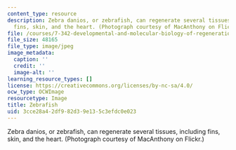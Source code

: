 ```yaml
---
content_type: resource
description: Zebra danios, or zebrafish, can regenerate several tissues, including
  fins, skin, and the heart. (Photograph courtesy of MacAnthony on Flickr.)
file: /courses/7-342-developmental-and-molecular-biology-of-regeneration-spring-2008/3cce28a42df982d39e135c3efdc0e023_chp_zebrafish.jpg
file_size: 48165
file_type: image/jpeg
image_metadata:
  caption: ''
  credit: ''
  image-alt: ''
learning_resource_types: []
license: https://creativecommons.org/licenses/by-nc-sa/4.0/
ocw_type: OCWImage
resourcetype: Image
title: Zebrafish
uid: 3cce28a4-2df9-82d3-9e13-5c3efdc0e023
---
```

Zebra danios, or zebrafish, can regenerate several tissues, including fins, skin, and the heart. (Photograph courtesy of MacAnthony on Flickr.)